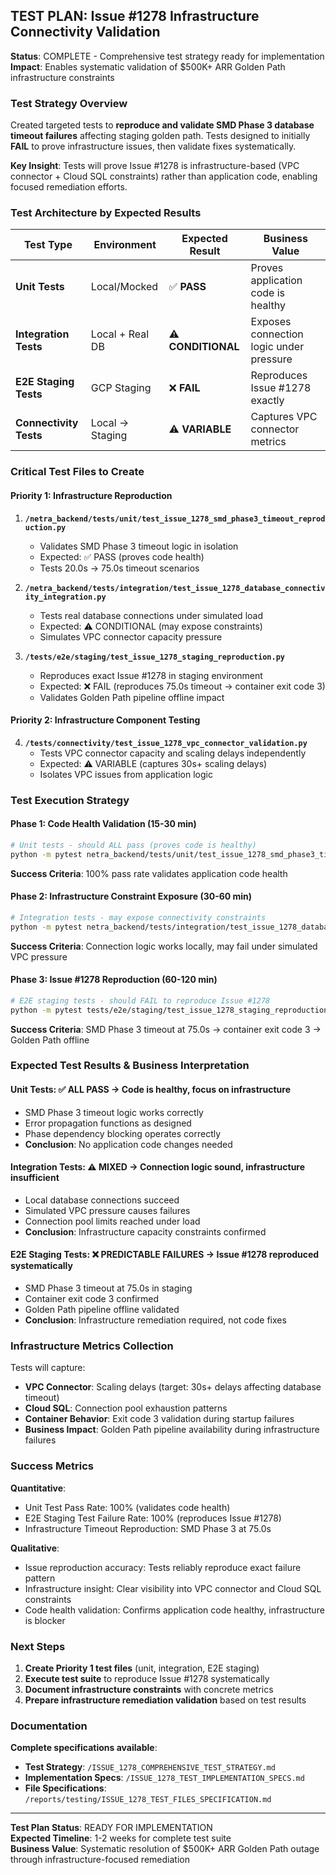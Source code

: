 ## TEST PLAN: Issue #1278 Infrastructure Connectivity Validation

**Status**: COMPLETE - Comprehensive test strategy ready for implementation  
**Impact**: Enables systematic validation of $500K+ ARR Golden Path infrastructure constraints  

### Test Strategy Overview

Created targeted tests to **reproduce and validate SMD Phase 3 database timeout failures** affecting staging golden path. Tests designed to initially **FAIL** to prove infrastructure issues, then validate fixes systematically.

**Key Insight**: Tests will prove Issue #1278 is infrastructure-based (VPC connector + Cloud SQL constraints) rather than application code, enabling focused remediation efforts.

### Test Architecture by Expected Results

| Test Type | Environment | Expected Result | Business Value |
|-----------|-------------|-----------------|----------------|
| **Unit Tests** | Local/Mocked | ✅ **PASS** | Proves application code is healthy |
| **Integration Tests** | Local + Real DB | ⚠️ **CONDITIONAL** | Exposes connection logic under pressure |
| **E2E Staging Tests** | GCP Staging | ❌ **FAIL** | Reproduces Issue #1278 exactly |
| **Connectivity Tests** | Local → Staging | ⚠️ **VARIABLE** | Captures VPC connector metrics |

### Critical Test Files to Create

#### **Priority 1: Infrastructure Reproduction**
1. **`/netra_backend/tests/unit/test_issue_1278_smd_phase3_timeout_reproduction.py`**
   - Validates SMD Phase 3 timeout logic in isolation
   - Expected: ✅ PASS (proves code health)
   - Tests 20.0s → 75.0s timeout scenarios

2. **`/netra_backend/tests/integration/test_issue_1278_database_connectivity_integration.py`**
   - Tests real database connections under simulated load
   - Expected: ⚠️ CONDITIONAL (may expose constraints)
   - Simulates VPC connector capacity pressure

3. **`/tests/e2e/staging/test_issue_1278_staging_reproduction.py`**
   - Reproduces exact Issue #1278 in staging environment  
   - Expected: ❌ FAIL (reproduces 75.0s timeout → container exit code 3)
   - Validates Golden Path pipeline offline impact

#### **Priority 2: Infrastructure Component Testing**
4. **`/tests/connectivity/test_issue_1278_vpc_connector_validation.py`**
   - Tests VPC connector capacity and scaling delays independently
   - Expected: ⚠️ VARIABLE (captures 30s+ scaling delays)
   - Isolates VPC issues from application logic

### Test Execution Strategy

#### **Phase 1: Code Health Validation** (15-30 min)
```bash
# Unit tests - should ALL pass (proves code is healthy)
python -m pytest netra_backend/tests/unit/test_issue_1278_smd_phase3_timeout_reproduction.py -v
```
**Success Criteria**: 100% pass rate validates application code health

#### **Phase 2: Infrastructure Constraint Exposure** (30-60 min)  
```bash
# Integration tests - may expose connectivity constraints
python -m pytest netra_backend/tests/integration/test_issue_1278_database_connectivity_integration.py -v --real-services
```
**Success Criteria**: Connection logic works locally, may fail under simulated VPC pressure

#### **Phase 3: Issue #1278 Reproduction** (60-120 min)
```bash
# E2E staging tests - should FAIL to reproduce Issue #1278
python -m pytest tests/e2e/staging/test_issue_1278_staging_reproduction.py -v -m staging
```
**Success Criteria**: SMD Phase 3 timeout at 75.0s → container exit code 3 → Golden Path offline

### Expected Test Results & Business Interpretation

#### **Unit Tests**: ✅ ALL PASS → **Code is healthy, focus on infrastructure**
- SMD Phase 3 timeout logic works correctly
- Error propagation functions as designed  
- Phase dependency blocking operates correctly
- **Conclusion**: No application code changes needed

#### **Integration Tests**: ⚠️ MIXED → **Connection logic sound, infrastructure insufficient**
- Local database connections succeed
- Simulated VPC pressure causes failures
- Connection pool limits reached under load
- **Conclusion**: Infrastructure capacity constraints confirmed

#### **E2E Staging Tests**: ❌ PREDICTABLE FAILURES → **Issue #1278 reproduced systematically**
- SMD Phase 3 timeout at 75.0s in staging
- Container exit code 3 confirmed
- Golden Path pipeline offline validated  
- **Conclusion**: Infrastructure remediation required, not code fixes

### Infrastructure Metrics Collection

Tests will capture:
- **VPC Connector**: Scaling delays (target: 30s+ delays affecting database timeout)
- **Cloud SQL**: Connection pool exhaustion patterns
- **Container Behavior**: Exit code 3 validation during startup failures
- **Business Impact**: Golden Path pipeline availability during infrastructure failures

### Success Metrics

**Quantitative**:
- Unit Test Pass Rate: 100% (validates code health)
- E2E Staging Test Failure Rate: 100% (reproduces Issue #1278)
- Infrastructure Timeout Reproduction: SMD Phase 3 at 75.0s

**Qualitative**:
- Issue reproduction accuracy: Tests reliably reproduce exact failure pattern
- Infrastructure insight: Clear visibility into VPC connector and Cloud SQL constraints  
- Code health validation: Confirms application code healthy, infrastructure is blocker

### Next Steps

1. **Create Priority 1 test files** (unit, integration, E2E staging)
2. **Execute test suite** to reproduce Issue #1278 systematically
3. **Document infrastructure constraints** with concrete metrics
4. **Prepare infrastructure remediation validation** based on test results

### Documentation

**Complete specifications available**:
- **Test Strategy**: `/ISSUE_1278_COMPREHENSIVE_TEST_STRATEGY.md`
- **Implementation Specs**: `/ISSUE_1278_TEST_IMPLEMENTATION_SPECS.md`
- **File Specifications**: `/reports/testing/ISSUE_1278_TEST_FILES_SPECIFICATION.md`

---

**Test Plan Status**: READY FOR IMPLEMENTATION  
**Expected Timeline**: 1-2 weeks for complete test suite  
**Business Value**: Systematic resolution of $500K+ ARR Golden Path outage through infrastructure-focused remediation